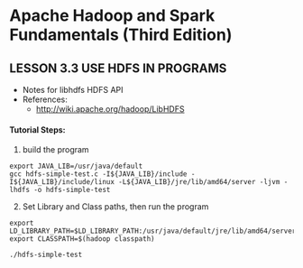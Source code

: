 # Apache Hadoop and Spark Fundamentals (Third Edition)

## LESSON 3.3 USE HDFS IN PROGRAMS

* Notes for libhdfs HDFS API
* References:
  * http://wiki.apache.org/hadoop/LibHDFS

#### Tutorial Steps:

1. build the program
```
export JAVA_LIB=/usr/java/default
gcc hdfs-simple-test.c -I${JAVA_LIB}/include -I${JAVA_LIB}/include/linux -L${JAVA_LIB}/jre/lib/amd64/server -ljvm -lhdfs -o hdfs-simple-test
```

2. Set Library and Class paths, then run the program
```
export LD_LIBRARY_PATH=$LD_LIBRARY_PATH:/usr/java/default/jre/lib/amd64/server/
export CLASSPATH=$(hadoop classpath)

./hdfs-simple-test 
```
